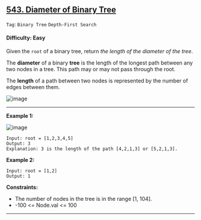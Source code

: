 ## [543. Diameter of Binary Tree](https://leetcode.com/problems/diameter-of-binary-tree)

```Tag```: ```Binary Tree``` ```Depth-First Search```

#### Difficulty: Easy

Given the ```root``` of a binary tree, return _the length of the diameter of the tree_.

The __diameter__ of a binary __tree__ is the length of the longest path between any two nodes in a tree. This path may or may not pass through the root.

The __length__ of a path between two nodes is represented by the number of edges between them.

![image](https://github.com/quananhle/Python/assets/35042430/3669e5f3-7433-4abc-b2bc-df275834ad92)

---

__Example 1:__

![image](https://assets.leetcode.com/uploads/2021/03/06/diamtree.jpg)
```
Input: root = [1,2,3,4,5]
Output: 3
Explanation: 3 is the length of the path [4,2,1,3] or [5,2,1,3].
```

__Example 2:__

```
Input: root = [1,2]
Output: 1
```

__Constraints:__

- The number of nodes in the tree is in the range [1, 104].
- -100 <= Node.val <= 100

---
